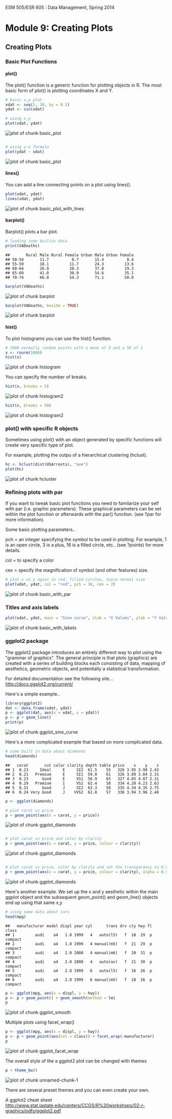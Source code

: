 ESM 505/ESR 605 : Data Management, Spring 2014

Module 9: Creating Plots
====================



## Creating Plots

### Basic Plot Functions

#### plot()
The plot() function is a generic function for plotting objects in R. The most basic form of plot() is plotting coordinates X and Y.  


```r
# basic x,y plot
xdat <- seq(1, 10, by = 0.1)
ydat <- sin(xdat)

# using x,y
plot(xdat, ydat)
```

![plot of chunk basic_plot](figure/basic_plot1.png) 

```r

# using y~x formula
plot(ydat ~ xdat)
```

![plot of chunk basic_plot](figure/basic_plot2.png) 



#### lines()
You can add a line connecting points on a plot using lines().  

```r
plot(xdat, ydat)
lines(xdat, ydat)
```

![plot of chunk basic_plot_with_lines](figure/basic_plot_with_lines.png) 


#### barplot()
Barplot() plots a bar plot.


```r
# loading some builtin data
print(VADeaths)
```

```
##       Rural Male Rural Female Urban Male Urban Female
## 50-54       11.7          8.7       15.4          8.4
## 55-59       18.1         11.7       24.3         13.6
## 60-64       26.9         20.3       37.0         19.3
## 65-69       41.0         30.9       54.6         35.1
## 70-74       66.0         54.3       71.1         50.0
```

```r
barplot(VADeaths)
```

![plot of chunk barplot](figure/barplot1.png) 

```r
barplot(VADeaths, beside = TRUE)
```

![plot of chunk barplot](figure/barplot2.png) 


#### hist()
To plot histograms you can use the hist() function.


```r
# 1000 normally random points with a mean of 0 and a SD of 1
x <- rnorm(1000)
hist(x)
```

![plot of chunk histogram](figure/histogram.png) 


You can specify the number of breaks.

```r
hist(x, breaks = 5)
```

![plot of chunk histogram2](figure/histogram21.png) 

```r
hist(x, breaks = 50)
```

![plot of chunk histogram2](figure/histogram22.png) 


### plot() with specific R objects
Sometimes using plot() with an object generated by specific functions will create very specific type of plot.

For example, plotting the outpu of a hierarchical clustering (hclust).


```r
hc <- hclust(dist(USArrests), "ave")
plot(hc)
```

![plot of chunk hcluster](figure/hcluster.png) 


### Refining plots with par
If you want to tweak basic plot functions you need to familarize your self with par (i.e. graphic parameters).  These graphical parameters can be set within the plot function or afterwards with the par() function.  (see ?par for more information).  

Some basic plotting parameters..

pch = an integer specifying the symbol to be used in plotting.  For example, 1 is an open circle, 3 is a plus, 16 is a filled circle, etc.. (see ?points) for more details.  

col = to specify a color

cex = specify the magnification of symbol (and other features) size.


```r
# plot x vs y again in red, filled circles, twice normal size
plot(xdat, ydat, col = "red", pch = 16, cex = 2)
```

![plot of chunk basic_with_par](figure/basic_with_par.png) 


### Titles and axis labels


```r
plot(xdat, ydat, main = "Sine curve", xlab = "X Values", ylab = "Y Values")
```

![plot of chunk basic_with_labels](figure/basic_with_labels.png) 




### ggplot2 package
The ggplot2 package introduces an entirely different way to plot using the "grammar of graphics".  The general principle is that plots (graphics) are created with a series of building blocks each consisting of data, mapping of aesthetics, geometric objects, and potentially a statistical transformation.   

For detailed documentation see the following site...
http://docs.ggplot2.org/current/

Here's a simple example..

```r
library(ggplot2)
dat <- data.frame(xdat, ydat)
p <- ggplot(dat, aes(x = xdat, y = ydat))
p <- p + geom_line()
print(p)
```

![plot of chunk ggplot_sine_curve](figure/ggplot_sine_curve.png) 


Here's a more complicated example that based on more complicated data.


```r
# some built in data about diamonds
head(diamonds)
```

```
##   carat       cut color clarity depth table price    x    y    z
## 1  0.23     Ideal     E     SI2  61.5    55   326 3.95 3.98 2.43
## 2  0.21   Premium     E     SI1  59.8    61   326 3.89 3.84 2.31
## 3  0.23      Good     E     VS1  56.9    65   327 4.05 4.07 2.31
## 4  0.29   Premium     I     VS2  62.4    58   334 4.20 4.23 2.63
## 5  0.31      Good     J     SI2  63.3    58   335 4.34 4.35 2.75
## 6  0.24 Very Good     J    VVS2  62.8    57   336 3.94 3.96 2.48
```

```r
p <- ggplot(diamonds)

# plot carat vs price
p + geom_point(aes(x = carat, y = price))
```

![plot of chunk ggplot_diamonds](figure/ggplot_diamonds1.png) 

```r

# plot carat vs price and color by clarity
p + geom_point(aes(x = carat, y = price, colour = clarity))
```

![plot of chunk ggplot_diamonds](figure/ggplot_diamonds2.png) 

```r

# plot carat vs price, color by clarity and set the transparancy to 0.5
p + geom_point(aes(x = carat, y = price, colour = clarity), alpha = 0.5)
```

![plot of chunk ggplot_diamonds](figure/ggplot_diamonds3.png) 


Here's another example.  We set up the x and y aesthetic within the main ggplot object and the subsequent geom_point() and geom_line() objects end up using that same x,y


```r
# using some data about cars
head(mpg)
```

```
##   manufacturer model displ year cyl      trans drv cty hwy fl   class
## 1         audi    a4   1.8 1999   4   auto(l5)   f  18  29  p compact
## 2         audi    a4   1.8 1999   4 manual(m5)   f  21  29  p compact
## 3         audi    a4   2.0 2008   4 manual(m6)   f  20  31  p compact
## 4         audi    a4   2.0 2008   4   auto(av)   f  21  30  p compact
## 5         audi    a4   2.8 1999   6   auto(l5)   f  16  26  p compact
## 6         audi    a4   2.8 1999   6 manual(m5)   f  18  26  p compact
```

```r
p <- ggplot(mpg, aes(x = displ, y = hwy))
p <- p + geom_point() + geom_smooth(method = lm)
p
```

![plot of chunk ggplot_smooth](figure/ggplot_smooth.png) 


Multiple plots using facet_wrap()


```r
p <- ggplot(mpg, aes(x = displ, y = hwy))
p <- p + geom_point(aes(col = class)) + facet_wrap(~manufacturer)
p
```

![plot of chunk ggplot_facet_wrap](figure/ggplot_facet_wrap.png) 


The overall style of the a ggplot2 plot can be changed with themes


```r
p + theme_bw()
```

![plot of chunk unnamed-chunk-1](figure/unnamed-chunk-1.png) 


There are several preset themes and you can even create your own.



A ggplot2 cheat sheet
http://www.stat.iastate.edu/centers/CCGS/R%20workshops/02-r-graphics/pdfs/ggplot2.pdf



